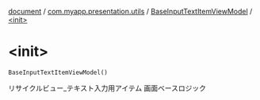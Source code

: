 [document](../../index.md) / [com.myapp.presentation.utils](../index.md) / [BaseInputTextItemViewModel](index.md) / [&lt;init&gt;](./-init-.md)

# &lt;init&gt;

`BaseInputTextItemViewModel()`

リサイクルビュー_テキスト入力用アイテム 画面ベースロジック


